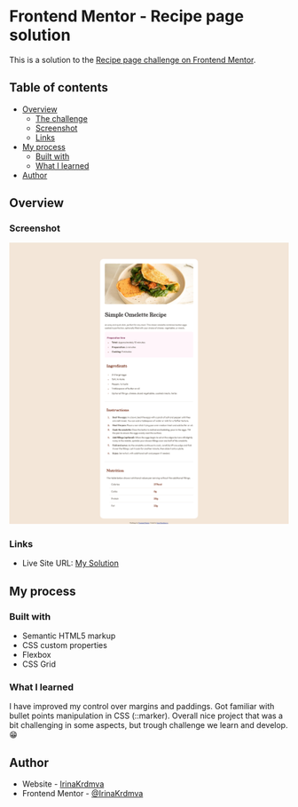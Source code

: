 # Frontend Mentor - Recipe page solution

This is a solution to the [Recipe page challenge on Frontend Mentor](https://www.frontendmentor.io/challenges/recipe-page-KiTsR8QQKm).

## Table of contents

- [Overview](#overview)
  - [The challenge](#the-challenge)
  - [Screenshot](#screenshot)
  - [Links](#links)
- [My process](#my-process)
  - [Built with](#built-with)
  - [What I learned](#what-i-learned)
- [Author](#author)

## Overview

### Screenshot

![Screenshot](./assets/images/recipe_page.png)

### Links

- Live Site URL: [My Solution](https://irinakrdmva.github.io/Recipe-Page/)

## My process

### Built with

- Semantic HTML5 markup
- CSS custom properties
- Flexbox
- CSS Grid

### What I learned

I have improved my control over margins and paddings. Got familiar with bullet points manipulation in CSS (::marker).
Overall nice project that was a bit challenging in some aspects, but trough challenge we learn and develop.😁

## Author

- Website - [IrinaKrdmva](https://irinakrdmva.pt)
- Frontend Mentor - [@IrinaKrdmva](https://www.frontendmentor.io/profile/IrinaKrdmva)
